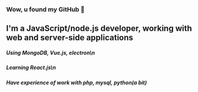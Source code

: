 ### Wow, u found my GitHub 👋

## I'm a JavaScript/node.js developer, working with web and server-side applications
##### Using MongoDB, Vue.js, electron\n
##### Learning React.js\n
##### Have experience of work with php, mysql, python(a bit)
